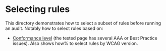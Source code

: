 # Selecting rules

This directory demonstrates how to select a subset of rules before running an audit. Notably how to select rules based on:

- [Conformance level](test/conformance.spec.ts) (the tested page has several AAA or Best Practice issues). Also shows how% to select rules by WCAG version.